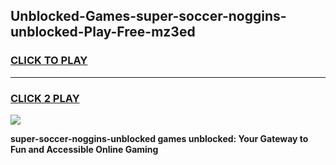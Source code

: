
## Unblocked-Games-super-soccer-noggins-unblocked-Play-Free-mz3ed
<h3>
<a href="https://premium76.site?title=super-soccer-noggins-unblocked&ref=10A">CLICK TO PLAY</a></h3>
<hr>

<h3>
<a href="https://premium76.site?title=super-soccer-noggins-unblocked&ref=10A">CLICK 2 PLAY</a>
  
</h3>

<a href="https://premium76.site?title=super-soccer-noggins-unblocked&ref=10A"><img src="https://clearcache.store/games.png"></a>


**super-soccer-noggins-unblocked games unblocked: Your Gateway to Fun and Accessible Online Gaming**
